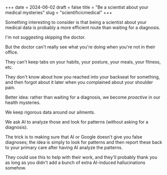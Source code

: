 +++
date = 2024-06-02
draft = false
title = "Be a scientist about your medical mysteries"
slug = "scientificicmedical"
+++

Something interesting to consider is that being a scientist about your medical data is probably a more efficient route than waiting for a diagnosis.

I'm not suggesting skipping the doctor.

But the doctor can't really see what you're doing when you're not in their office.

They can't keep tabs on your habits, your posture, your meals, your fitness, etc.

They don't know about how you reached into your backseat for something, and then forgot about it later when you complained about your shoulder pain.

Better idea: rather than waiting for a diagnosis, we become _proactive_ in our health mysteries.

We keep rigorous data around our ailments.

We ask AI to analyze those and look for patterns (without asking for a diagnosis). 

The trick is to making sure that AI or Google doesn't give you false diagnoses; the idea is simply to look for patterns and then report these back to your primary care after having AI analyze the patterns.

They could use this to help with their work, and they'll probably thank you as long as you didn't add a bunch of extra AI-induced hallucinations somehow.